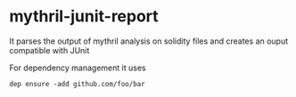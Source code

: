 # mythril-junit-report

It parses the output of mythril analysis on solidity files and creates an ouput compatible with JUnit
 

For dependency management it uses 

```
dep ensure -add github.com/foo/bar
```


